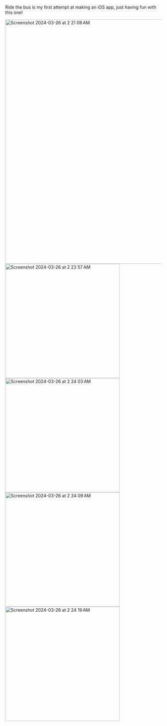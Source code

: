 Ride the bus is my first attempt at making an iOS app, just having fun with this one!

<img width="787" alt="Screenshot 2024-03-26 at 2 21 09 AM" src="https://github.com/rpk2301/RideTheBusApp/assets/137026079/ab5b4b69-62e6-44fa-9620-1e2a74683099">
<img width="368" alt="Screenshot 2024-03-26 at 2 23 57 AM" src="https://github.com/rpk2301/RideTheBusApp/assets/137026079/276c54f5-d88e-4f1d-9312-3965a51fc28b">
<img width="368" alt="Screenshot 2024-03-26 at 2 24 03 AM" src="https://github.com/rpk2301/RideTheBusApp/assets/137026079/bf9c36cc-ed93-4d42-85b5-37e698401104">
<img width="368" alt="Screenshot 2024-03-26 at 2 24 09 AM" src="https://github.com/rpk2301/RideTheBusApp/assets/137026079/1a6a2255-babb-4a26-8f6c-a2c0718f2b7c">
<img width="368" alt="Screenshot 2024-03-26 at 2 24 19 AM" src="https://github.com/rpk2301/RideTheBusApp/assets/137026079/b15f504d-7202-4b89-8f0c-5058c54b0ce0">
